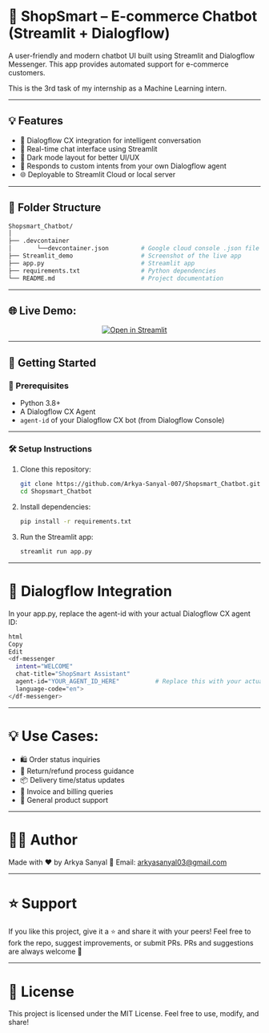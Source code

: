 # 🛒 ShopSmart – E-commerce Chatbot (Streamlit + Dialogflow)

A user-friendly and modern chatbot UI built using Streamlit and Dialogflow Messenger. This app provides automated support for e-commerce customers.

This is the 3rd task of my internship as a Machine Learning intern.

---

## 💡 Features

- 🤖 Dialogflow CX integration for intelligent conversation  
- 💬 Real-time chat interface using Streamlit
- 🖤 Dark mode layout for better UI/UX  
- 🧠 Responds to custom intents from your own Dialogflow agent
- 🌐 Deployable to Streamlit Cloud or local server

---

## 📁 Folder Structure

```bash
Shopsmart_Chatbot/
│
├── .devcontainer
│       └──devcontainer.json         # Google cloud console .json file
├── Streamlit_demo                   # Screenshot of the live app
├── app.py                           # Streamlit app
├── requirements.txt                 # Python dependencies
└── README.md                        # Project documentation
```

---

## 🌐 Live Demo:

<div align="center">

 [![Open in Streamlit](https://static.streamlit.io/badges/streamlit_badge_black_white.svg)](https://future-ml-03-kjqza3jmbcjcyw2sabaakg.streamlit.app/#879eca81)

</div>

---

## 🚀 Getting Started

### 🧩 Prerequisites

- Python 3.8+
- A Dialogflow CX Agent
- `agent-id` of your Dialogflow CX bot (from Dialogflow Console)

---

### 🛠️ Setup Instructions

1. Clone this repository:
    ```bash
    git clone https://github.com/Arkya-Sanyal-007/Shopsmart_Chatbot.git
    cd Shopsmart_Chatbot
    ```

2. Install dependencies:
    ```bash
    pip install -r requirements.txt
    ```

3. Run the Streamlit app:
    ```bash
    streamlit run app.py
    ```
    
---

# 🧠 Dialogflow Integration

In your app.py, replace the agent-id with your actual Dialogflow CX agent ID:

```bash
html
Copy
Edit
<df-messenger
  intent="WELCOME"
  chat-title="ShopSmart Assistant"
  agent-id="YOUR_AGENT_ID_HERE"          # Replace this with your actual agent_ID
  language-code="en">
</df-messenger>
```

---

# 💡 Use Cases:

- 🛍️ Order status inquiries
- 🔁 Return/refund process guidance
- 📦 Delivery time/status updates
- 🧾 Invoice and billing queries
- 🧠 General product support

---

# 🙋‍♂️ Author

Made with ❤️ by Arkya Sanyal
📧 Email: arkyasanyal03@gmail.com

---

# ⭐ Support

If you like this project, give it a ⭐ and share it with your peers!
Feel free to fork the repo, suggest improvements, or submit PRs. 
PRs and suggestions are always welcome 🙌

---

# 📄 License

This project is licensed under the MIT License.
Feel free to use, modify, and share!
